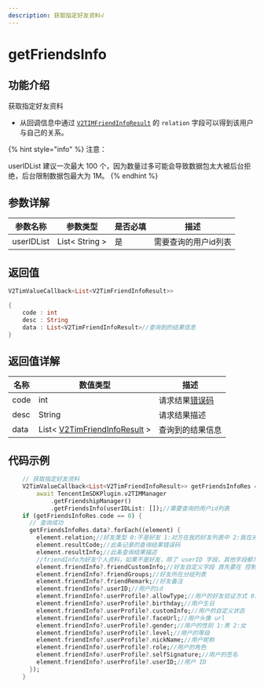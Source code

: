 ```yaml
---
description: 获取指定好友资料√
---
```


# getFriendsInfo

## 功能介绍

获取指定好友资料

* 从回调信息中通过 [`V2TIMFriendInfoResult`](../keyClass/user/v2timfriendinforesult.md) 的 `relation` 字段可以得到该用户与自己的关系。

{% hint style="info" %}
注意：

userIDList 建议一次最大 100 个，因为数量过多可能会导致数据包太大被后台拒绝，后台限制数据包最大为 1M。
{% endhint %}

## 参数详解

| 参数名称       | 参数类型           | 是否必填 | 描述          |
| ---------- | -------------- | ---- | ----------- |
| userIDList | List< String > | 是    | 需要查询的用户id列表 |

## 返回值

```dart
V2TimValueCallback<List<V2TimFriendInfoResult>>

{
    code : int
    desc : String
    data : List<V2TimFriendInfoResult>//查询到的结果信息
}
```

## 返回值详解

| 名称   | 数值类型                                                                            | 描述                                                             |
| ---- | ------------------------------------------------------------------------------- | -------------------------------------------------------------- |
| code | int                                                                             | 请求结果[错误码](https://cloud.tencent.com/document/product/269/1671) |
| desc | String                                                                          | 请求结果描述                                                         |
| data | List< [V2TimFriendInfoResult](../keyClass/user/v2timfriendinforesult.md) > | 查询到的结果信息                                                       |

## 代码示例

```dart
    // 获取指定好友资料
    V2TimValueCallback<List<V2TimFriendInfoResult>> getFriendsInfoRes =
        await TencentImSDKPlugin.v2TIMManager
            .getFriendshipManager()
            .getFriendsInfo(userIDList: []);//需要查询的用户id列表
    if (getFriendsInfoRes.code == 0) {
      // 查询成功
      getFriendsInfoRes.data?.forEach((element) { 
        element.relation;//好友类型 0:不是好友 1:对方在我的好友列表中 2:我在对方的好友列表中 3:互为好友
        element.resultCode;//此条记录的查询结果错误码
        element.resultInfo;//此条查询结果描述
        //friendInfo为好友个人资料，如果不是好友，除了 userID 字段，其他字段都为空
        element.friendInfo?.friendCustomInfo;//好友自定义字段 首先要在 控制台 (功能配置 -> 好友自定义字段) 配置好友自定义字段，然后再调用接口进行设置
        element.friendInfo?.friendGroups;//好友所在分组列表
        element.friendInfo?.friendRemark;//好友备注
        element.friendInfo?.userID;//用户的id
        element.friendInfo?.userProfile?.allowType;//用户的好友验证方式 0:允许所有人加我好友 1:不允许所有人加我好友 2:加我好友需我确认
        element.friendInfo?.userProfile?.birthday;//用户生日
        element.friendInfo?.userProfile?.customInfo;//用户的自定义状态
        element.friendInfo?.userProfile?.faceUrl;//用户头像 url
        element.friendInfo?.userProfile?.gender;//用户的性别 1:男 2:女
        element.friendInfo?.userProfile?.level;//用户的等级
        element.friendInfo?.userProfile?.nickName;//用户昵称
        element.friendInfo?.userProfile?.role;//用户的角色
        element.friendInfo?.userProfile?.selfSignature;//用户的签名
        element.friendInfo?.userProfile?.userID;//用户 ID
      });
    }
```
